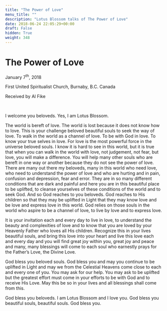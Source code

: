 ```yaml
---
title: "The Power of Love"
menu_title: ""
description: "Lotus Blossom talks of The Power of Love"
date: 2018-06-24 22:05:29+00:00
draft: False
hidden: True
weight: 348
---
```

# The Power of Love

January 7<sup>th</sup>, 2018

First United Spiritualist Church, Burnaby, B.C. Canada

Received by Al Fike

 

I welcome you beloveds. Yes, I am Lotus Blossom.

The world is bereft of love. The world is lost because it does not know how to love. This is your challenge beloved beautiful souls to seek the way of love. To walk in the world as a channel of love. To be with God in love. To know your true selves in love. For love is the most powerful force in the universe beloved souls. I know it is hard to see in this world, but it is true that when you can walk in the world with love, not judgement, not fear, but love, you will make a difference. You will help many other souls who are bereft in one way or another because they do not see the power of love. There are many out there my beloveds, many in this world who need love, who need to understand the power of love and who are hurting and in pain, confusion and depression, fear and error. They are in so many different conditions that are dark and painful and here you are in this beautiful place to be uplifted, to cleanse yourselves of these conditions of the world and to seek God. And so God reaches to you beloveds. God reaches to His children so that they may be uplifted in Light that they may know love and be love and express love in this world. God relies on those souls in the world who aspire to be a channel of love, to live by love and to express love. 

It is your invitation each and every day to live in love, to understand the beauty and complexities of love and to know that you are loved by your Heavenly Father who loves all His children. Recognize this in your lives beautiful souls, and bring this love into your heart and live this love each and every day and you will find great joy within you, great joy and peace and many, many blessings will come to each soul who earnestly prays for the Father’s Love, the Divine Love.

God bless you beloved souls. God bless you and may you continue to be uplifted in Light and may we from the Celestial Heavens come close to each and every one of you. You may ask for our help. You may ask to be uplifted but the greatest effort must come in your efforts to be with God and to receive His Love. May this be so in your lives and all blessings shall come from this. 

God bless you beloveds. I am Lotus Blossom and I love you. God bless you beautiful souls, beautiful souls. God bless you.

